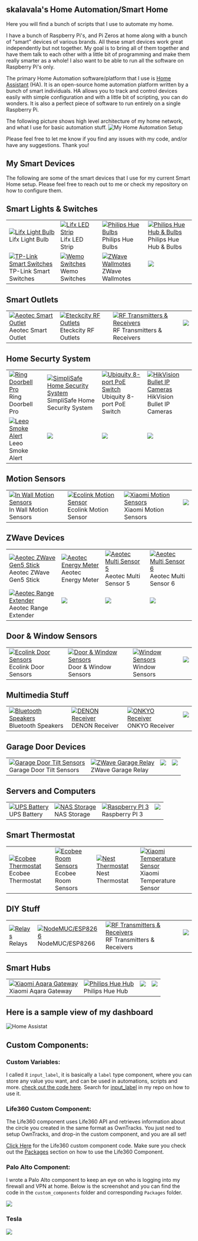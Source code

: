 ## skalavala's Home Automation/Smart Home

Here you will find a bunch of scripts that I use to automate my home.

I have a bunch of Raspberry Pi's, and Pi Zeros at home along with a bunch of "smart" devices of various brands. All these smart devices work great independently but not together. My goal is to bring all of them together and have them talk to each other with a little bit of programming and make them really smarter as a whole! I also want to be able to run all the software on Raspberry Pi's only.

The primary Home Automation software/platform that I use is [Home Assistant](https://home-assistant.io/) (HA). It is an open-source home automation platform written by a bunch of smart individuals. HA allows you to track and control devices easily with simple configuration and with a little bit of scripting, you can do wonders. It is also a perfect piece of software to run entirely on a single Raspberry Pi.

The following picture shows high level architecture of my home network, and what I use for basic automation stuff.
![My Home Automation Setup](https://raw.githubusercontent.com/skalavala/skalavala.github.io/master/images/smart-home.jpg)

Please feel free to let me know if you find any issues with my code, and/or have any suggestions. Thank you!

## My Smart Devices

<p>
The following are some of the smart devices that I use for my current Smart Home setup. Please feel free to reach out to me or check my repository on how to configure them.
</p>
<h2>Smart Lights & Switches</h2>
<TABLE>
<TR>
    <TD>
    <a href="http://amzn.to/2pTWaNm"><img src="https://raw.githubusercontent.com/skalavala/skalavala.github.io/master/images/lifx-bulb.jpg" alt="Lifx Light Bulb" /></a><br/>
        Lifx Light Bulb
    </TD>
    <TD>
    <a href="http://amzn.to/2DI7i4P"><img src="https://raw.githubusercontent.com/skalavala/skalavala.github.io/master/images/lifx-led-strip.jpg" alt="Lifx LED Strip" /></a><br/>
        Lifx LED Strip
    </TD>
    <TD>
    <a href="http://amzn.to/2DLfuBi"><img src="https://raw.githubusercontent.com/skalavala/skalavala.github.io/master/images/philips-hue-bulbs.jpg" alt="Philips Hue Bulbs" /></a><br/>
        Philips Hue Bulbs
    </TD>
    <TD>
    <a href="http://amzn.to/2mH7bi8"><img src="https://raw.githubusercontent.com/skalavala/skalavala.github.io/master/images/philips-hue-hub.jpg" alt="Philips Hue Hub & Bulbs" /></a><br/>
        Philips Hue Hub & Bulbs
    </TD>
</TR>
<TR>
    <TD>
    <a href="http://amzn.to/2qeilPx"><img src="https://raw.githubusercontent.com/skalavala/skalavala.github.io/master/images/tplink-smart-switches.jpg" alt="TP-Link Smart Switches" /></a><br/>
        TP-Link Smart Switches
    </TD>
    <TD>
    <a href="http://amzn.to/2pairYc"><img src="https://raw.githubusercontent.com/skalavala/skalavala.github.io/master/images/wemo-light-switches.jpg" alt="Wemo Switches" /></a><br/>
        Wemo Switches
    </TD>
    <TD>
    <a href="http://amzn.to/2DK11G5"><img src="https://raw.githubusercontent.com/skalavala/skalavala.github.io/master/images/wall-mote.jpg" alt="ZWave Wallmotes" /></a><br/>
        ZWave Wallmotes
    </TD>
    <TD><img src="https://raw.githubusercontent.com/skalavala/skalavala.github.io/master/images/blank.jpg"/><br/>&nbsp;</TD>
</TR>
</TABLE>
<h2>Smart Outlets</h2>
<TABLE>
<TR>
    <TD>
    <a href="http://amzn.to/2FKtegl"><img src="https://raw.githubusercontent.com/skalavala/skalavala.github.io/master/images/aeltec-smart-outlet.jpg" alt="Aeotec Smart Outlet" /></a><br/>
        Aeotec Smart Outlet
    </TD>
    <TD>
    <a href="http://amzn.to/2pTIDFA"><img src="https://raw.githubusercontent.com/skalavala/skalavala.github.io/master/images/eteccity-rf-outlets.jpg" alt="Eteckcity RF Outlets" /></a><br/>
        Eteckcity RF Outlets
    </TD>
    <TD>
    <a href="http://amzn.to/2qe8PMo"><img src="https://raw.githubusercontent.com/skalavala/skalavala.github.io/master/images/rf-transeivers.jpg" alt="RF Transmitters & Receivers" /></a><br/>
        RF Transmitters & Receivers
    </TD>
    <TD><img src="https://raw.githubusercontent.com/skalavala/skalavala.github.io/master/images/blank.jpg"/><br/>&nbsp;</TD>
</TR>
</TABLE>
<h2>Home Securty System</h2>
<TABLE>
<TR>
    <TD>
    <a href="http://amzn.to/2pVmS6y"><img src="https://raw.githubusercontent.com/skalavala/skalavala.github.io/master/images/ring-doorbell-pro.jpg" alt="Ring Doorbell Pro" /></a><br/>
        Ring Doorbell Pro
    </TD>
    <TD>
    <a href="http://amzn.to/2pTIpyv"><img src="https://raw.githubusercontent.com/skalavala/skalavala.github.io/master/images/simplisafe-home-security.jpg" alt="SimpliSafe Home Security System" /></a><br/>
        SimpliSafe Home Security System
    </TD>
    <TD>
    <a href="http://amzn.to/2uOJxSX"><img src="https://raw.githubusercontent.com/skalavala/skalavala.github.io/master/images/ubiquity-poe-switch.jpg" alt="Ubiquity 8-port PoE Switch" /></a><br/>
        Ubiquity 8-port PoE Switch
    </TD>
    <TD>
    <a href="http://amzn.to/2suiPhT"><img src="https://raw.githubusercontent.com/skalavala/skalavala.github.io/master/images/hikvision-bullet-cameras.jpg" alt="HikVision Bullet IP Cameras" /></a><br/>
        HikVision Bullet IP Cameras
    </TD>
</TR>
<TR>
    <TD>
    <a href="http://amzn.to/2papVuj"><img src="https://raw.githubusercontent.com/skalavala/skalavala.github.io/master/images/leeo-smoke-alert.jpg" alt="Leeo Smoke Alert" /></a><br/>
        Leeo Smoke Alert
    </TD>
    <TD><img src="https://raw.githubusercontent.com/skalavala/skalavala.github.io/master/images/blank.jpg"/><br/>&nbsp;</TD>
    <TD><img src="https://raw.githubusercontent.com/skalavala/skalavala.github.io/master/images/blank.jpg"/><br/>&nbsp;</TD>
    <TD><img src="https://raw.githubusercontent.com/skalavala/skalavala.github.io/master/images/blank.jpg"/><br/>&nbsp;</TD>
</TR>
</TABLE>
<h2>Motion Sensors</h2>
<TABLE>
<TR>
    <TD>
    <a href="http://amzn.to/2pV6SkH"><img src="https://raw.githubusercontent.com/skalavala/skalavala.github.io/master/images/in-wall-motion-sensors.jpg" alt="In Wall Motion Sensors" /></a><br/>
        In Wall Motion Sensors
    </TD>
    <TD>
    <a href="http://amzn.to/2DI5TeJ"><img src="https://raw.githubusercontent.com/skalavala/skalavala.github.io/master/images/ecolink-motion-sensors.jpg" alt="Ecolink Motion Sensor" /></a><br/>
        Ecolink Motion Sensor
    </TD>
    <TD>
    <a href="http://amzn.to/2DKO7aN"><img src="https://raw.githubusercontent.com/skalavala/skalavala.github.io/master/images/xiaomi-motion-sensor.jpg" alt="Xiaomi Motion Sensors" /></a><br/>
        Xiaomi Motion Sensors
    </TD>
    <TD><img src="https://raw.githubusercontent.com/skalavala/skalavala.github.io/master/images/blank.jpg"/><br/>&nbsp;</TD>
</TR>
</TABLE>
<h2>ZWave Devices</h2>
<TABLE>
<TR>
    <TD>
    <a href="http://amzn.to/2pa9uhO"><img src="https://raw.githubusercontent.com/skalavala/skalavala.github.io/master/images/aeltec-zwave-stick.jpg" alt="Aeotec ZWave Gen5 Stick" /></a><br/>
        Aeotec ZWave Gen5 Stick
    </TD>
    <TD>
    <a href="http://amzn.to/2DKyxvU"><img src="https://raw.githubusercontent.com/skalavala/skalavala.github.io/master/images/aeotec-energy-meter.jpg" alt="Aeotec Energy Meter" /></a><br/>
        Aeotec Energy Meter
    </TD>
    <TD>
    <a href="http://amzn.to/2qdYUqa"><img src="https://raw.githubusercontent.com/skalavala/skalavala.github.io/master/images/aeotec-multi-sensor.jpg" alt="Aeotec Multi Sensor 5" /></a><br/>
        Aeotec Multi Sensor 5
    </TD>
    <TD>
    <a href="http://amzn.to/2pV5yOT"><img src="https://raw.githubusercontent.com/skalavala/skalavala.github.io/master/images/aeotec-multi-sensor6.jpg" alt="Aeotec Multi Sensor 6" /></a><br/>
        Aeotec Multi Sensor 6
    </TD>
</TR>
<TR>
    <TD>
    <a href="http://amzn.to/2DKz7cK"><img src="https://raw.githubusercontent.com/skalavala/skalavala.github.io/master/images/range-extender.jpg" alt="Aeotec Range Extender" /></a><br/>
        Aeotec Range Extender
    </TD>
    <TD><img src="https://raw.githubusercontent.com/skalavala/skalavala.github.io/master/images/blank.jpg"/><br/>&nbsp;</TD>
    <TD><img src="https://raw.githubusercontent.com/skalavala/skalavala.github.io/master/images/blank.jpg"/><br/>&nbsp;</TD>
    <TD><img src="https://raw.githubusercontent.com/skalavala/skalavala.github.io/master/images/blank.jpg"/><br/>&nbsp;</TD>
</TR>
</TABLE>
<h2>Door & Window Sensors</h2>
<TABLE>
<TR>
    <TD>
    <a href="http://amzn.to/2DKYfjJ"><img src="https://raw.githubusercontent.com/skalavala/skalavala.github.io/master/images/door-sensors.jpg" alt="Ecolink Door Sensors" /></a><br/>
        Ecolink Door Sensors
    </TD>
    <TD>
    <a href="http://amzn.to/2DKzHHM"><img src="https://raw.githubusercontent.com/skalavala/skalavala.github.io/master/images/door-window-sensors.jpg" alt="Door & Window Sensors" /></a><br/>
        Door & Window Sensors
    </TD>
    <TD>
    <a href="http://amzn.to/2FLRnTI"><img src="https://raw.githubusercontent.com/skalavala/skalavala.github.io/master/images/window-sensor.jpg" alt="Window Sensors" /></a><br/>
        Window Sensors
    </TD>
    <TD><img src="https://raw.githubusercontent.com/skalavala/skalavala.github.io/master/images/blank.jpg"/><br/>&nbsp;</TD>
</TR>
</TABLE>
<h2>Multimedia Stuff</h2>
<TABLE>
<TR>
    <TD>
    <a href="http://amzn.to/2pU2V1Y"><img src="https://raw.githubusercontent.com/skalavala/skalavala.github.io/master/images/bluetooth-speaker.jpg" alt="Bluetooth Speakers" /></a><br/>
        Bluetooth Speakers
    </TD>
    <TD>
    <a href="http://amzn.to/2tVYN4b"><img src="https://raw.githubusercontent.com/skalavala/skalavala.github.io/master/images/denon-receiver.jpg" alt="DENON Receiver" /></a><br/>
        DENON Receiver
    </TD>
    <TD>
    <a href="http://amzn.to/2tVYN4b"><img src="https://raw.githubusercontent.com/skalavala/skalavala.github.io/master/images/denon-receiver.jpg" alt="ONKYO Receiver" /></a><br/>
        ONKYO Receiver
    </TD>
    <TD><img src="https://raw.githubusercontent.com/skalavala/skalavala.github.io/master/images/blank.jpg"/><br/>&nbsp;</TD>
</TR>
</TABLE>
<h2>Garage Door Devices</h2>
<TABLE>
<TR>
    <TD>
    <a href="http://amzn.to/2DHQNWu"><img src="https://raw.githubusercontent.com/skalavala/skalavala.github.io/master/images/garage-tilt-sensor.jpg" alt="Garage Door Tilt Sensors" /></a><br/>
        Garage Door Tilt Sensors
    </TD>
    <TD>
    <a href="http://amzn.to/2pV2wu1"><img src="https://raw.githubusercontent.com/skalavala/skalavala.github.io/master/images/garage-relay.jpg" alt="ZWave Garage Relay" /></a><br/>
        ZWave Garage Relay
    </TD>
    <TD><img src="https://raw.githubusercontent.com/skalavala/skalavala.github.io/master/images/blank.jpg"/><br/>&nbsp;</TD>
    <TD><img src="https://raw.githubusercontent.com/skalavala/skalavala.github.io/master/images/blank.jpg"/><br/>&nbsp;</TD>
</TR>
</TABLE>
<h2>Servers and Computers</h2>
<TABLE>
<TR>
    <TD>
    <a href="http://amzn.to/2DMx2gN"><img src="https://raw.githubusercontent.com/skalavala/skalavala.github.io/master/images/apcups-1500va.jpg" alt="UPS Battery" /></a><br/>
        UPS Battery
    </TD>
    <TD>
    <a href="http://amzn.to/2DI8Coj"><img src="https://raw.githubusercontent.com/skalavala/skalavala.github.io/master/images/qnap-nas.jpg" alt="NAS Storage" /></a><br/>
        NAS Storage
    </TD>
    <TD>
    <a href="http://amzn.to/2p9RVhQ"><img src="https://raw.githubusercontent.com/skalavala/skalavala.github.io/master/images/raspberry-pi3.jpg" alt="Raspberry PI 3" /></a><br/>
        Raspberry PI 3
    </TD>
    <TD><img src="https://raw.githubusercontent.com/skalavala/skalavala.github.io/master/images/blank.jpg"/><br/>&nbsp;</TD>
</TR>
</TABLE>
<h2>Smart Thermostat</h2>
<TABLE>
<TR>
    <TD>
    <a href="http://amzn.to/2FQCsaX"><img src="https://raw.githubusercontent.com/skalavala/skalavala.github.io/master/images/ecobee4-thermostat.jpg" alt="Ecobee Thermostat" /></a><br/>
        Ecobee Thermostat
    </TD>
    <TD>
    <a href="http://amzn.to/2uuPAgl"><img src="https://raw.githubusercontent.com/skalavala/skalavala.github.io/master/images/ecobee-room-sensors.jpg" alt="Ecobee Room Sensors" /></a><br/>
        Ecobee Room Sensors
    </TD>
    <TD>
    <a href="http://amzn.to/2Dgt3rv"><img src="https://raw.githubusercontent.com/skalavala/skalavala.github.io/master/images/nest-thermostat.jpg" alt="Nest Thermostat" /></a><br/>
        Nest Thermostat
    </TD>
    <TD>
    <a href="http://amzn.to/2FQDgN1"><img src="https://raw.githubusercontent.com/skalavala/skalavala.github.io/master/images/xiaomi-temp-sensor.jpg" alt="Xiaomi Temperature Sensor" /></a><br/>
        Xiaomi Temperature Sensor
    </TD>
</TR>
</TABLE>
<h2>DIY Stuff</h2>
<TABLE>
<TR>
    <TD>
    <a href="http://amzn.to/2pTQ1kv"><img src="https://raw.githubusercontent.com/skalavala/skalavala.github.io/master/images/relay.jpg" alt="Relays" /></a><br/>
        Relays
    </TD>
    <TD>
    <a href="http://amzn.to/2pV60wx"><img src="https://raw.githubusercontent.com/skalavala/skalavala.github.io/master/images/esp8266.jpg" alt="NodeMUC/ESP8266" /></a><br/>
        NodeMUC/ESP8266
    </TD>
    <TD>
    <a href="http://amzn.to/2qe8PMo"><img src="https://raw.githubusercontent.com/skalavala/skalavala.github.io/master/images/rf-transeivers.jpg" alt="RF Transmitters & Receivers" /></a><br/>
        RF Transmitters & Receivers
    </TD>
    <TD><img src="https://raw.githubusercontent.com/skalavala/skalavala.github.io/master/images/blank.jpg"/><br/>&nbsp;</TD>
</TR>
</TABLE>
<h2>Smart Hubs</h2>
<TABLE>
<TR>
    <TD>
    <a href="http://amzn.to/2FQmFsz"><img src="https://raw.githubusercontent.com/skalavala/skalavala.github.io/master/images/xiaomi-gateway-kit.jpg" alt="Xiaomi Aqara Gateway" /></a><br/>
        Xiaomi Aqara Gateway
    </TD>
    <TD>
    <a href="http://amzn.to/2mH7bi8"><img src="https://raw.githubusercontent.com/skalavala/skalavala.github.io/master/images/philips-hue-hub.jpg" alt="Philips Hue Hub" /></a><br/>
        Philips Hue Hub
    </TD>
    <TD><img src="https://raw.githubusercontent.com/skalavala/skalavala.github.io/master/images/blank.jpg"/><br/>&nbsp;</TD>
    <TD><img src="https://raw.githubusercontent.com/skalavala/skalavala.github.io/master/images/blank.jpg"/><br/>&nbsp;</TD>
</TR>
</TABLE>

## Here is a sample view of my dashboard

<img src="https://github.com/skalavala/smarthome/blob/master/images/skalavala-smarthome-dashboard.jpg" alt="Home Assistat" />

## Custom Components:

### Custom Variables:

I called it `input_label`, it is basically a `label` type component, where you can store any value you want, and can be used in automations, scripts and more. [check out the code here](https://github.com/skalavala/smarthome/blob/master/custom_components/input_label.py). Search for [input_label](https://github.com/skalavala/smarthome/search?utf8=%E2%9C%93&q=input_label) in my repo on how to use it.

### Life360 Custom Component:

The Life360 component uses Life360 API and retrieves information about the circle you created in the same format as OwnTracks. You just ned to setup OwnTracks, and drop-in the custom component, and you are all set!

[Click Here](https://github.com/skalavala/smarthome/blob/master/custom_components/sensor/life360.py) for the Life360 custom component code. Make sure you check out the [Packages](https://github.com/skalavala/smarthome/blob/master/packages/life360.yaml) section on how to use the Life360 Component.

### Palo Alto Component:

I wrote a Palo Alto component to keep an eye on who is logging into my firewall and VPN at home. Below is the screenshot and you can find the code in the `custom_components` folder and corresponding `Packages` folder.

<img src="https://raw.githubusercontent.com/skalavala/mysmarthome/master/images/paloalto.png"/>

### Tesla 

<img src="https://raw.githubusercontent.com/skalavala/mysmarthome/master/images/Tesla.png" />
